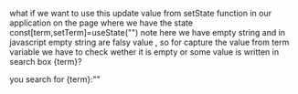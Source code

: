 what if we want to use this update value from setState function in our application on the page where we have the state
const[term,setTerm]=useState("")
note here we have empty string and in javascript empty string are falsy value , so for capture the value from term variable we have to check wether it is empty or some value is written in search box
{term}?<p>you search for {term}:""